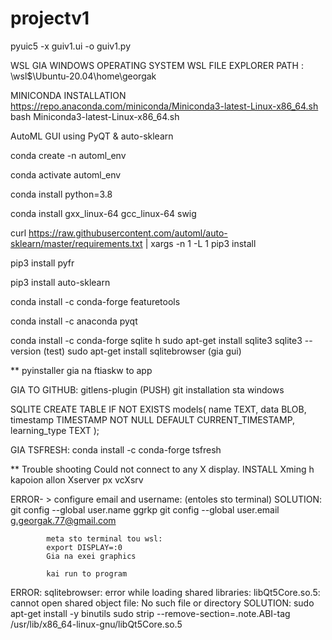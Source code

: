 # projectv1

pyuic5 -x guiv1.ui -o guiv1.py 

WSL GIA WINDOWS OPERATING SYSTEM
WSL FILE EXPLORER PATH :            \\wsl$\Ubuntu-20.04\home\georgak

MINICONDA INSTALLATION
https://repo.anaconda.com/miniconda/Miniconda3-latest-Linux-x86_64.sh
bash Miniconda3-latest-Linux-x86_64.sh


AutoML GUI using PyQT &amp; auto-sklearn

conda create -n automl_env

conda activate automl_env

conda install python=3.8

conda install gxx_linux-64 gcc_linux-64 swig

curl https://raw.githubusercontent.com/automl/auto-sklearn/master/requirements.txt | xargs -n 1 -L 1 pip3 install 

pip3 install pyfr

pip3 install auto-sklearn

conda install -c conda-forge featuretools

conda install -c anaconda pyqt

conda install -c conda-forge sqlite
h 
sudo apt-get install sqlite3
sqlite3 --version (test)
sudo apt-get install sqlitebrowser (gia gui)

** pyinstaller gia na ftiaskw to app

GIA TO GITHUB:
gitlens-plugin (PUSH)
git installation sta windows

SQLITE
CREATE TABLE IF NOT EXISTS models(
    name TEXT,
    data BLOB,
    timestamp TIMESTAMP NOT NULL DEFAULT CURRENT_TIMESTAMP,
    learning_type TEXT
);

GIA TSFRESH:
conda install -c conda-forge tsfresh




** Trouble shooting 
Could not connect to any X display.
INSTALL Xming h kapoion allon Xserver px vcXsrv




ERROR- >    configure email and username: (entoles sto terminal)
SOLUTION:   git config --global user.name ggrkp
            git config --global user.email g.georgak.77@gmail.com

            meta sto terminal tou wsl:
            export DISPLAY=:0
            Gia na exei graphics

            kai run to program


ERROR:      sqlitebrowser: error while loading shared libraries: libQt5Core.so.5: cannot open shared object file: No such file or directory
SOLUTION:   sudo apt-get install -y binutils
            sudo strip --remove-section=.note.ABI-tag /usr/lib/x86_64-linux-gnu/libQt5Core.so.5 

